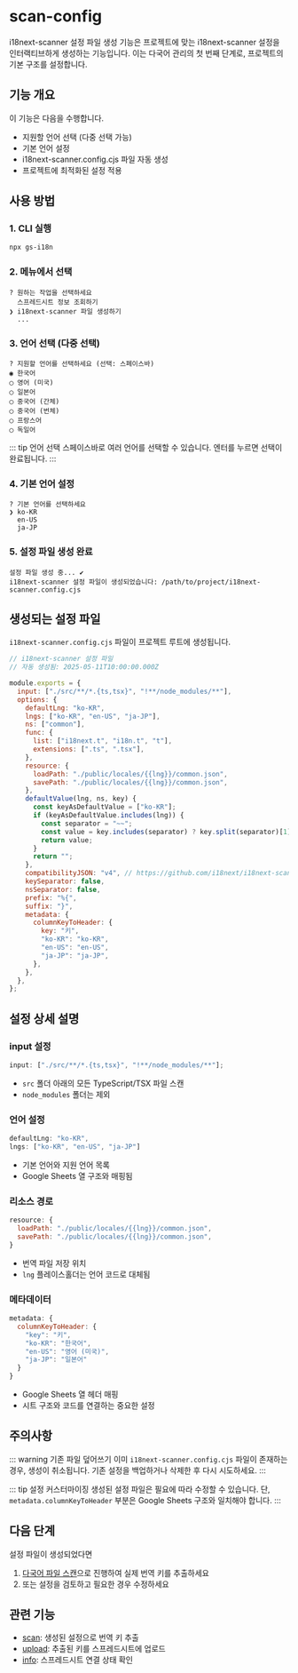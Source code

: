 # scan-config

i18next-scanner 설정 파일 생성 기능은 프로젝트에 맞는 i18next-scanner 설정을 인터랙티브하게 생성하는 기능입니다. 이는 다국어 관리의 첫 번째 단계로, 프로젝트의 기본 구조를 설정합니다.

## 기능 개요

이 기능은 다음을 수행합니다.

- 지원할 언어 선택 (다중 선택 가능)
- 기본 언어 설정
- i18next-scanner.config.cjs 파일 자동 생성
- 프로젝트에 최적화된 설정 적용

## 사용 방법

### 1. CLI 실행

```bash
npx gs-i18n
```

### 2. 메뉴에서 선택

```
? 원하는 작업을 선택하세요
  스프레드시트 정보 조회하기
❯ i18next-scanner 파일 생성하기
  ...
```

### 3. 언어 선택 (다중 선택)

```
? 지원할 언어를 선택하세요 (선택: 스페이스바)
◉ 한국어
◯ 영어 (미국)
◯ 일본어
◯ 중국어 (간체)
◯ 중국어 (번체)
◯ 프랑스어
◯ 독일어
```

::: tip 언어 선택
스페이스바로 여러 언어를 선택할 수 있습니다. 엔터를 누르면 선택이 완료됩니다.
:::

### 4. 기본 언어 설정

```
? 기본 언어를 선택하세요
❯ ko-KR
  en-US
  ja-JP
```

### 5. 설정 파일 생성 완료

```
설정 파일 생성 중... ✔
i18next-scanner 설정 파일이 생성되었습니다: /path/to/project/i18next-scanner.config.cjs
```

## 생성되는 설정 파일

`i18next-scanner.config.cjs` 파일이 프로젝트 루트에 생성됩니다.

```javascript
// i18next-scanner 설정 파일
// 자동 생성됨: 2025-05-11T10:00:00.000Z

module.exports = {
  input: ["./src/**/*.{ts,tsx}", "!**/node_modules/**"],
  options: {
    defaultLng: "ko-KR",
    lngs: ["ko-KR", "en-US", "ja-JP"],
    ns: ["common"],
    func: {
      list: ["i18next.t", "i18n.t", "t"],
      extensions: [".ts", ".tsx"],
    },
    resource: {
      loadPath: "./public/locales/{{lng}}/common.json",
      savePath: "./public/locales/{{lng}}/common.json",
    },
    defaultValue(lng, ns, key) {
      const keyAsDefaultValue = ["ko-KR"];
      if (keyAsDefaultValue.includes(lng)) {
        const separator = "~~";
        const value = key.includes(separator) ? key.split(separator)[1] : key;
        return value;
      }
      return "";
    },
    compatibilityJSON: "v4", // https://github.com/i18next/i18next-scanner/pull/252
    keySeparator: false,
    nsSeparator: false,
    prefix: "%{",
    suffix: "}",
    metadata: {
      columnKeyToHeader: {
        key: "키",
        "ko-KR": "ko-KR",
        "en-US": "en-US",
        "ja-JP": "ja-JP",
      },
    },
  },
};
```

## 설정 상세 설명

### input 설정

```javascript
input: ["./src/**/*.{ts,tsx}", "!**/node_modules/**"];
```

- `src` 폴더 아래의 모든 TypeScript/TSX 파일 스캔
- `node_modules` 폴더는 제외

### 언어 설정

```javascript
defaultLng: "ko-KR",
lngs: ["ko-KR", "en-US", "ja-JP"]
```

- 기본 언어와 지원 언어 목록
- Google Sheets 열 구조와 매핑됨

### 리소스 경로

```javascript
resource: {
  loadPath: "./public/locales/{{lng}}/common.json",
  savePath: "./public/locales/{{lng}}/common.json",
}
```

- 번역 파일 저장 위치
- `lng` 플레이스홀더는 언어 코드로 대체됨

### 메타데이터

```javascript
metadata: {
  columnKeyToHeader: {
    "key": "키",
    "ko-KR": "한국어",
    "en-US": "영어 (미국)",
    "ja-JP": "일본어"
  }
}
```

- Google Sheets 열 헤더 매핑
- 시트 구조와 코드를 연결하는 중요한 설정

## 주의사항

::: warning 기존 파일 덮어쓰기
이미 `i18next-scanner.config.cjs` 파일이 존재하는 경우, 생성이 취소됩니다. 기존 설정을 백업하거나 삭제한 후 다시 시도하세요.
:::

::: tip 설정 커스터마이징
생성된 설정 파일은 필요에 따라 수정할 수 있습니다. 단, `metadata.columnKeyToHeader` 부분은 Google Sheets 구조와 일치해야 합니다.
:::

## 다음 단계

설정 파일이 생성되었다면

1. [다국어 파일 스캔](/usage/scan)으로 진행하여 실제 번역 키를 추출하세요
2. 또는 설정을 검토하고 필요한 경우 수정하세요

## 관련 기능

- [scan](/usage/scan): 생성된 설정으로 번역 키 추출
- [upload](/usage/upload): 추출된 키를 스프레드시트에 업로드
- [info](/usage/info): 스프레드시트 연결 상태 확인
